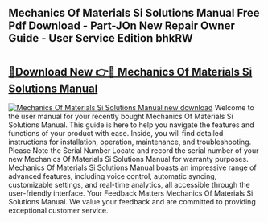 ## Mechanics Of Materials Si Solutions Manual Free Pdf Download - Part-JOn New Repair Owner Guide - User Service Edition bhkRW

# <h2><a href="http://bc7901.oget.top/?id=Mechanics+Of+Materials+Si+Solutions+Manual">🔗Download New 👉🔴 Mechanics Of Materials Si Solutions Manual</a></h2>

[![Mechanics Of Materials Si Solutions Manual new download](https://i.imgur.com/5g1atiW.png)](http://bc7901.oget.top/?id=Mechanics+Of+Materials+Si+Solutions+Manual)
Welcome to the user manual for your recently bought Mechanics Of Materials Si Solutions Manual. This guide is here to help you navigate the features and functions of your product with ease. Inside, you will find detailed instructions for installation, operation, maintenance, and troubleshooting. Please Note the Serial Number Locate and record the serial number of your new Mechanics Of Materials Si Solutions Manual for warranty purposes. Mechanics Of Materials Si Solutions Manual boasts an impressive range of advanced features, including voice control, automatic syncing, customizable settings, and real-time analytics, all accessible through the user-friendly interface. Your Feedback Matters Mechanics Of Materials Si Solutions Manual. We value your feedback and are committed to providing exceptional customer service.
